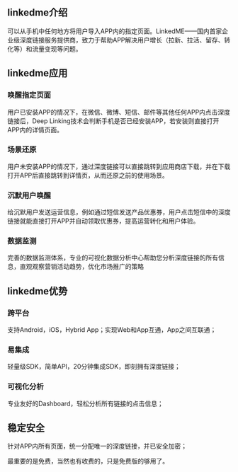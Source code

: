 ## linkedme介绍

可以从手机中任何地方将用户导入APP内的指定页面。LinkedME——国内首家企业级深度链接服务提供商，致力于帮助APP解决用户增长（拉新、拉活、留存、转化等）和流量变现等问题。

## linkedme应用

### 唤醒指定页面

用户已安装APP的情况下，在微信、微博、短信、邮件等其他任何APP内点击深度链接后，Deep Linking技术会判断手机是否已经安装APP，若安装则直接打开APP内的详情页面。

### 场景还原

用户未安装APP的情况下，通过深度链接可以直接跳转到应用商店下载，并在下载打开APP后直接跳转到详情页，从而还原之前的使用场景。

### 沉默用户唤醒

给沉默用户发送运营信息，例如通过短信发送产品优惠券，用户点击短信中的深度链接就能直接打开APP并自动领取优惠券，提高运营转化和用户体验。

### 数据监测

完善的数据监测体系，专业的可视化数据分析中心帮助您分析深度链接的所有信息，直观观察营销活动趋势，优化市场推广的策略

## linkedme优势

### 跨平台

支持Android，iOS，Hybrid App；实现Web和App互通，App之间互联通；

### 易集成

轻量级SDK，简单API，20分钟集成SDK，即刻拥有深度链接；

### 可视化分析

专业友好的Dashboard，轻松分析所有链接的点击信息；

## 稳定安全

针对APP内所有页面，统一分配唯一的深度链接，并已安全加密；

最重要的是免费，当然也有收费的，只是免费版的够用了。